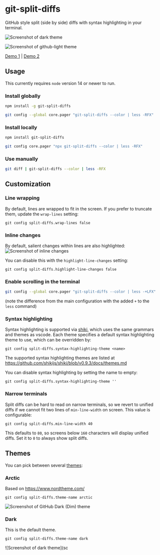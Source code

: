 # git-split-diffs

GitHub style split (side by side) diffs with syntax highlighting in your terminal.

![Screenshot of dark theme](screenshots/dark.png?raw=true)

![Screenshot of github-light theme](screenshots/github-light.png?raw=true)

[Demo 1](https://asciinema.org/a/Bsk7CFtZkDZ4Ea89BwDcbD8LA) | [Demo 2](https://asciinema.org/a/7HrYqF2vjfrKXt28bv6BUAcym)

## Usage

This currently requires `node` version 14 or newer to run.

### Install globally

```sh
npm install -g git-split-diffs

git config --global core.pager "git-split-diffs --color | less -RFX"
```

### Install locally

```sh
npm install git-split-diffs

git config core.pager "npx git-split-diffs --color | less -RFX"
```

### Use manually

```sh
git diff | git-split-diffs --color | less -RFX
```

## Customization

### Line wrapping

By default, lines are wrapped to fit in the screen. If you prefer to truncate them, update the `wrap-lines` setting:

```
git config split-diffs.wrap-lines false
```

### Inline changes

By default, salient changes within lines are also highlighted:
![Screenshot of inline changes](screenshots/inline-changes.png?raw=true)

You can disable this with the `highlight-line-changes` setting:

```
git config split-diffs.highlight-line-changes false
```

### Enable scrolling in the terminal

```sh
git config --global core.pager "git-split-diffs --color | less -+LFX"
```

(note the difference from the main configuration with the added `+` to the `less` command)

### Syntax highlighting

Syntax highlighting is supported via [shiki](https://github.com/shikijs/shiki/), which uses the same grammars and themes as vscode. Each theme specifies a default syntax highlighting theme to use, which can be overridden by:

```
git config split-diffs.syntax-highlighting-theme <name>
```

The supported syntax highlighting themes are listed at https://github.com/shikijs/shiki/blob/v0.9.3/docs/themes.md

You can disable syntax highlighting by setting the name to empty:

```
git config split-diffs.syntax-highlighting-theme ''
```

### Narrow terminals

Split diffs can be hard to read on narrow terminals, so we revert to unified diffs if we cannot fit two lines of `min-line-width` on screen. This value is configurable:

```
git config split-diffs.min-line-width 40
```

This defaults to `80`, so screens below `160` characters will display unified diffs. Set it to `0` to always show split diffs.

## Themes

You can pick between several [themes](themes/):

### Arctic

Based on https://www.nordtheme.com/

```
git config split-diffs.theme-name arctic
```

![Screenshot of GitHub Dark (Dim) theme](screenshots/arctic.png?raw=true)

### Dark

This is the default theme.

```
git config split-diffs.theme-name dark
```

![Screenshot of dark theme](sc